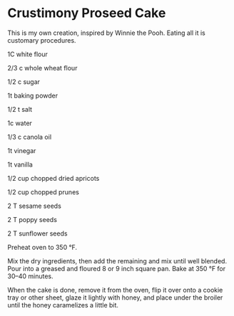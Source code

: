Crustimony Proseed Cake
=======================

This is my own creation, inspired by Winnie the Pooh. Eating all it is customary procedures.



1C white flour

2/3 c whole wheat flour

1/2 c sugar

1t baking powder

1/2 t salt

1c water

1/3 c canola oil

1t vinegar

1t vanilla

1/2 cup chopped dried apricots

1/2 cup chopped prunes

2 T  sesame seeds

2 T poppy seeds

2 T sunflower seeds



Preheat oven to 350 °F.



Mix the dry ingredients, then add the remaining and mix until well blended. Pour into a greased and floured 8 or 9 inch square pan. Bake at 350 °F for 30–40 minutes.



When the cake is done, remove it from the oven, flip it over onto a cookie tray or other sheet, glaze it lightly with honey, and place under the broiler until the honey caramelizes a little bit.